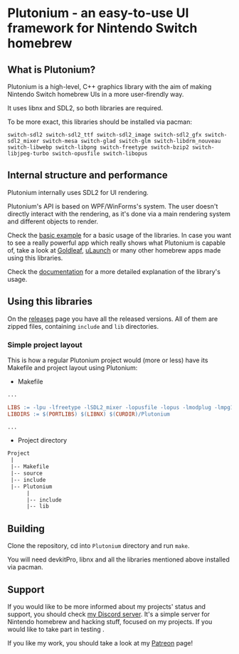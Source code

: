 # Plutonium - an easy-to-use UI framework for Nintendo Switch homebrew

## What is Plutonium?

Plutonium is a high-level, C++ graphics library with the aim of making Nintendo Switch homebrew UIs in a more user-firendly way.

It uses libnx and SDL2, so both libraries are required.

To be more exact, this libraries should be installed via pacman:

```
switch-sdl2 switch-sdl2_ttf switch-sdl2_image switch-sdl2_gfx switch-sdl2_mixer switch-mesa switch-glad switch-glm switch-libdrm_nouveau switch-libwebp switch-libpng switch-freetype switch-bzip2 switch-libjpeg-turbo switch-opusfile switch-libopus
```

## Internal structure and performance

Plutonium internally uses SDL2 for UI rendering.

Plutonium's API is based on WPF/WinForms's system. The user doesn't directly interact with the rendering, as it's done via a main rendering system and different objects to render.

Check the [basic example](Example) for a basic usage of the libraries. In case you want to see a really powerful app which really shows what Plutonium is capable of, take a look at [Goldleaf](https://github.com/XorTroll/Goldleaf), [uLaunch](https://github.com/XorTroll/uLaunch) or many other homebrew apps made using this libraries.

Check the [documentation](https://XorTroll.github.io/Plutonium/) for a more detailed explanation of the library's usage.

## Using this libraries

On the [releases](https://github.com/XorTroll/Plutonium/releases) page you have all the released versions. All of them are zipped files, containing `include` and `lib` directories.

### Simple project layout

This is how a regular Plutonium project would (more or less) have its Makefile and project layout using Plutonium:

- Makefile

```Makefile
...

LIBS := -lpu -lfreetype -lSDL2_mixer -lopusfile -lopus -lmodplug -lmpg123 -lvorbisidec -logg -lSDL2_ttf -lSDL2_gfx -lSDL2_image -lSDL2 -lEGL -lGLESv2 -lglapi -ldrm_nouveau -lwebp -lpng -ljpeg `sdl2-config --libs` `freetype-config --libs` -lnx
LIBDIRS := $(PORTLIBS) $(LIBNX) $(CURDIR)/Plutonium

...
```

- Project directory

```txt
Project
 |
 |-- Makefile
 |-- source
 |-- include
 |-- Plutonium
      |
      |-- include
      |-- lib
```

## Building

Clone the repository, cd into `Plutonium` directory and run `make`.

You will need devkitPro, libnx and all the libraries mentioned above installed via pacman.

## Support

If you would like to be more informed about my projects' status and support, you should check [my Discord server](https://discord.gg/3KpFyaH). It's a simple server for Nintendo homebrew and hacking stuff, focused on my projects. If you would like to take part in testing .

If you like my work, you should take a look at my [Patreon](https://patreon.com/xortroll) page!
